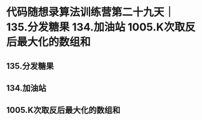 # 代码随想录算法训练营第二十九天｜135.分发糖果 134.加油站 1005.K次取反后最大化的数组和


## 135.分发糖果



## 134.加油站





## 1005.K次取反后最大化的数组和


